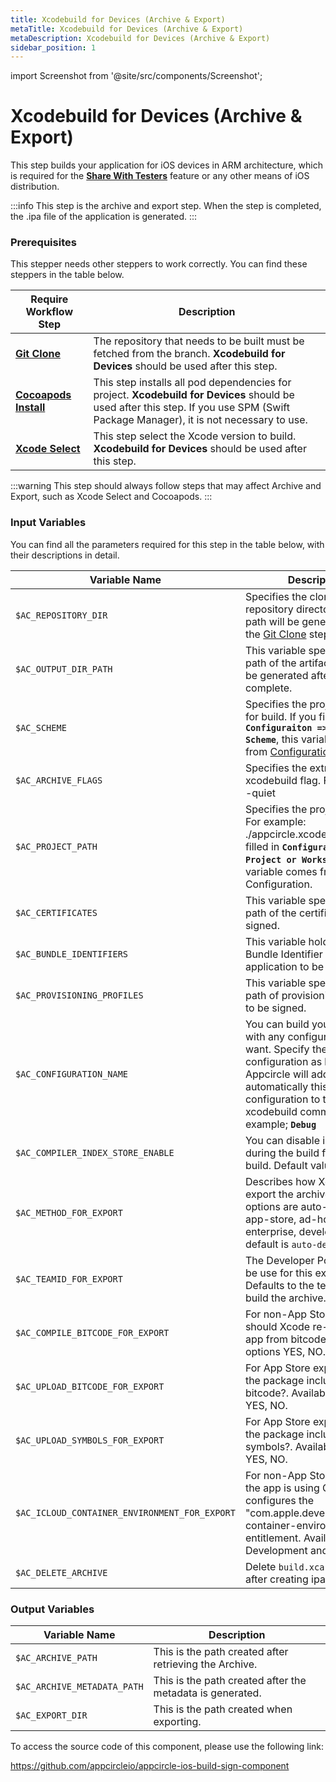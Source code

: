 ```yaml
---
title: Xcodebuild for Devices (Archive & Export)
metaTitle: Xcodebuild for Devices (Archive & Export)
metaDescription: Xcodebuild for Devices (Archive & Export)
sidebar_position: 1
---
```


import Screenshot from '@site/src/components/Screenshot';

# Xcodebuild for Devices (Archive & Export)
This step builds your application for iOS devices in ARM architecture, which is required for the [**Share With Testers**](../../distribute/create-or-select-a-distribution-profile.md) feature or any other means of iOS distribution.

:::info
This step is the archive and export step. When the step is completed, the .ipa file of the application is generated.
:::

### Prerequisites

This stepper needs other steppers to work correctly. You can find these steppers in the table below.

| Require Workflow Step                      | Description                                     |
|--------------------------------------------|-------------------------------------------------|
| [**Git Clone**](https://docs.appcircle.io/workflows/common-workflow-steps/#git-clone) | The repository that needs to be built must be fetched from the branch. **Xcodebuild for Devices** should be used after this step. |
| [**Cocoapods Install**](https://docs.appcircle.io/workflows/ios-specific-workflow-steps#cocoapods-install)  | This step installs all pod dependencies for project. **Xcodebuild for Devices** should be used after this step. If you use SPM (Swift Package Manager), it is not necessary to use. |
| [**Xcode Select**](https://docs.appcircle.io/workflows/ios-specific-workflow-steps#xcode-select-version)   | This step select the Xcode version to build. **Xcodebuild for Devices** should be used after this step. |

:::warning
This step should always follow steps that may affect Archive and Export, such as Xcode Select and Cocoapods.
<Screenshot url='https://cdn.appcircle.io/docs/assets/BE2880-buildOrder.png' />
:::

### Input Variables
You can find all the parameters required for this step in the table below, with their descriptions in detail.

<Screenshot url='https://cdn.appcircle.io/docs/assets/BE2880-buildInput.png' />

| Variable Name                            | Description                         | Status           |
|-------------------------------|------------------------------------------------|------------------|
| `$AC_REPOSITORY_DIR`         | Specifies the cloned repository directory. This path will be generated after the [Git Clone](https://docs.appcircle.io/workflows/common-workflow-steps#git-clone) step. | Required |
| `$AC_OUTPUT_DIR_PATH`               | This variable specifies the path of the artifacts that will be generated after the build is complete. | Required |
| `$AC_SCHEME`              | Specifies the project scheme for build. If you filled in **`Configuraiton => Build Scheme`**, this variable comes from [Configuration](https://docs.appcircle.io/build/building-ios-applications#build-configuration). | Required |
| `$AC_ARCHIVE_FLAGS`             | Specifies the extra xcodebuild flag. For example: -quiet |  |
| `$AC_PROJECT_PATH`           | Specifies the project path. For example: ./appcircle.xcodeproj. If you filled in **`Configuration => Project or Workspace`**, this variable comes from Configuration. | Required |
| `$AC_CERTIFICATES`             | This variable specifies the path of the certificates to be signed. | Required |
| `$AC_BUNDLE_IDENTIFIERS`               | This variable holds the Bundle Identifier of the application to be built. | Required |
| `$AC_PROVISIONING_PROFILES`            | This variable specifies the path of provisioning profiles to be signed. | Required |
| `$AC_CONFIGURATION_NAME`               | You can build your project with any configuration you want. Specify the configuration as hard coded. Appcircle will add automatically this configuration to the xcodebuild command. For example; **`Debug`** | Optional |
| `$AC_COMPILER_INDEX_STORE_ENABLE`      | You can disable indexing during the build for faster build. Default value is No | Optional |
| `$AC_METHOD_FOR_EXPORT`               | Describes how Xcode should export the archive. Available options are auto-detect, app-store, ad-hoc, enterprise, development. The default is `auto-detect`. | Optional |
| `$AC_TEAMID_FOR_EXPORT`               | The Developer Portal team to be use for this export. Defaults to the team used to build the archive. | Optional |
| `$AC_COMPILE_BITCODE_FOR_EXPORT`      | For non-App Store exports, should Xcode re-compile the app from bitcode? Available options YES, NO. | Optional |
| `$AC_UPLOAD_BITCODE_FOR_EXPORT`       | For App Store exports, should the package include a bitcode?. Available options YES, NO. | Optional |
| `$AC_UPLOAD_SYMBOLS_FOR_EXPORT`       | For App Store exports, should the package include symbols?. Available options YES, NO. | Optional |
| `$AC_ICLOUD_CONTAINER_ENVIRONMENT_FOR_EXPORT` | For non-App Store exports, if the app is using CloudKit, this configures the "com.apple.developer.icloud-container-environment" entitlement. Available options Development and Production. | Optional |
| `$AC_DELETE_ARCHIVE`               | Delete `build.xcarchive` file after creating ipa file. | Optional |

### Output Variables

| Variable Name                 | Description                                    | 
|-------------------------------|------------------------------------------------|
| `$AC_ARCHIVE_PATH`       | This is the path created after retrieving the Archive. |  
| `$AC_ARCHIVE_METADATA_PATH`       | This is the path created after the metadata is generated. |  
| `$AC_EXPORT_DIR`       | This is the path created when exporting. |  


To access the source code of this component, please use the following link:

https://github.com/appcircleio/appcircle-ios-build-sign-component